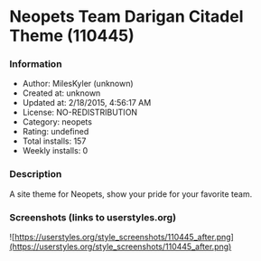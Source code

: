 # Neopets Team Darigan Citadel Theme (110445)

### Information
- Author: MilesKyler (unknown)
- Created at: unknown
- Updated at: 2/18/2015, 4:56:17 AM
- License: NO-REDISTRIBUTION
- Category: neopets
- Rating: undefined
- Total installs: 157
- Weekly installs: 0


### Description
A site theme for Neopets, show your pride for your favorite team.


### Screenshots (links to userstyles.org)
![https://userstyles.org/style_screenshots/110445_after.png](https://userstyles.org/style_screenshots/110445_after.png)


